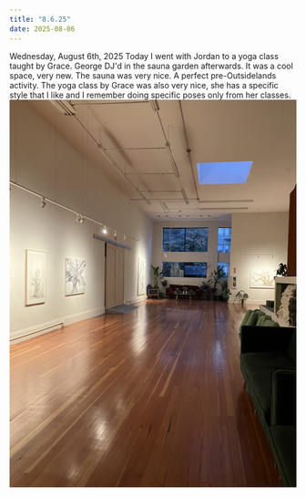 ```yaml
---
title: "8.6.25"
date: 2025-08-06
---
```


Wednesday, August 6th, 2025
Today I went with Jordan to a yoga class taught by Grace. George DJ'd in the sauna garden
afterwards. It was a cool space, very new. The sauna was very nice. A perfect
pre-Outsidelands activity. The yoga class by Grace was also very nice, she 
has a specific style that I like and I remember doing specific poses only
from her classes.
![Image 1](img1.png)